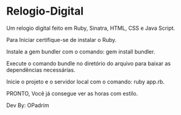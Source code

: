# Relogio-Digital
Um relogio digital feito em Ruby, Sinatra, HTML, CSS e Java Script. 

Para Iniciar certifique-se de instalar o Ruby.

Instale a gem bundler com o comando: gem install bundler.

Execute o comando bundle no diretório do arquivo para baixar as dependências necessárias.

Inicie o projeto e o servidor local com o comando: ruby app.rb.

PRONTO, Você já consegue ver as horas com estilo.



Dev By: OPadrim
